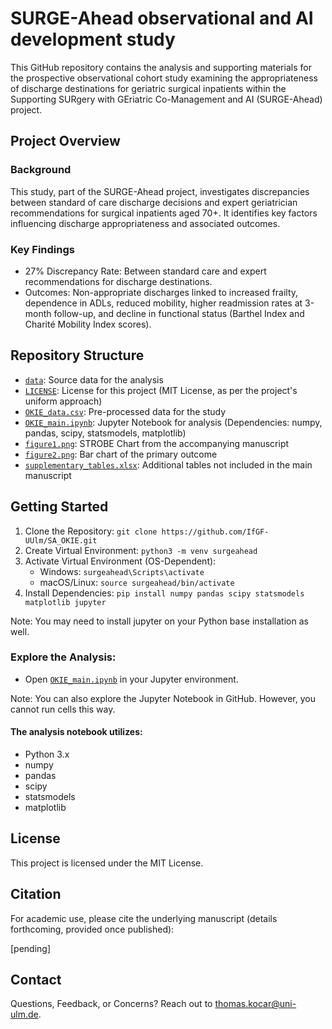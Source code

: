 # SURGE-Ahead observational and AI development study
This GitHub repository contains the analysis and supporting materials for the prospective observational cohort study examining the appropriateness of discharge destinations for geriatric surgical inpatients within the Supporting SURgery with GEriatric Co-Management and AI (SURGE-Ahead) project.

## Project Overview
### Background
This study, part of the SURGE-Ahead project, investigates discrepancies between standard of care discharge decisions and expert geriatrician recommendations for surgical inpatients aged 70+. It identifies key factors influencing discharge appropriateness and associated outcomes.

### Key Findings
- 27% Discrepancy Rate: Between standard care and expert recommendations for discharge destinations.
- Outcomes: Non-appropriate discharges linked to increased frailty, dependence in ADLs, reduced mobility, higher readmission rates at 3-month follow-up, and decline in functional status (Barthel Index and Charité Mobility Index scores).

## Repository Structure
- [`data`](./data): Source data for the analysis
- [`LICENSE`](./LICENSE): License for this project (MIT License, as per the project's uniform approach)
- [`OKIE_data.csv`](./OKIE_data.csv): Pre-processed data for the study
- [`OKIE_main.ipynb`](./OKIE_main.ipynb): Jupyter Notebook for analysis (Dependencies: numpy, pandas, scipy, statsmodels, matplotlib)
- [`figure1.png`](./figure1.png): STROBE Chart from the accompanying manuscript
- [`figure2.png`](./figure2.png): Bar chart of the primary outcome
- [`supplementary_tables.xlsx`](./supplementary_tables.xlsx): Additional tables not included in the main manuscript

## Getting Started
1. Clone the Repository: `git clone https://github.com/IfGF-UUlm/SA_OKIE.git`
2. Create Virtual Environment: `python3 -m venv surgeahead`
3. Activate Virtual Environment (OS-Dependent):
    - Windows: `surgeahead\Scripts\activate`
    - macOS/Linux: `source surgeahead/bin/activate`
4. Install Dependencies: `pip install numpy pandas scipy statsmodels matplotlib jupyter`

Note: You may need to install jupyter on your Python base installation as well.

### Explore the Analysis:
- Open [`OKIE_main.ipynb`](./OKIE_main.ipynb) in your Jupyter environment.

Note: You can also explore the Jupyter Notebook in GitHub. However, you cannot run cells this way.

#### The analysis notebook utilizes:
- Python 3.x
- numpy
- pandas
- scipy
- statsmodels
- matplotlib

## License
This project is licensed under the MIT License.

## Citation
For academic use, please cite the underlying manuscript (details forthcoming, provided once published):

[pending]

## Contact
Questions, Feedback, or Concerns? Reach out to thomas.kocar@uni-ulm.de.
